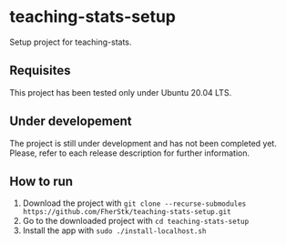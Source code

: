# teaching-stats-setup
Setup project for teaching-stats. 

## Requisites
This project has been tested only under Ubuntu 20.04 LTS.

## Under developement
The project is still under development and has not been completed yet. Please, refer to each release description for further information.

## How to run
1. Download the project with `git clone --recurse-submodules https://github.com/FherStk/teaching-stats-setup.git`
2. Go to the downloaded project with `cd teaching-stats-setup`
3. Install the app with `sudo ./install-localhost.sh`